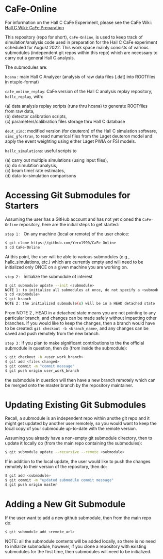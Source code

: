 # CaFe-Online
For information on the Hall C CaFe Experiment, please see the CaFe Wiki:
[Hall C Wiki: CaFe Preparation](https://hallcweb.jlab.org/wiki/index.php/CaFe_Preparation)

This repository (repo for short), `CaFe-Online`, is used to keep track of simulation/analysis code used in preparation for the Hall C CaFe experiment scheduled for August 2022.  This work space mainly consists of various submodules (independent git repos within this repo) which are necessary to carry out a general Hall C analysis.  <br> 

The submodules are: <br>

`hcana` : main Hall C Analyzer (analysis of raw data files (.dat) into ROOTfiles in ntuple-format) <br>

`cafe_online_replay`: CaFe version of the Hall C analysis replay repository, `hallc_replay`, with: <br> 

(a) data analysis replay scripts (runs thru hcana) to generate ROOTfiles from raw data,  <br>
(b) detector calibration scripts, <br>
(c) parameters/calibration files storage thru Hall C database  <br>

`deut_simc`: modified version (for deuteron) of the Hall C simulation software, `simc_gfortran`, to read numerical files from the Laget deuteron model and apply the event weighting using either Laget PWIA or FSI models.  <br>

`hallc_simulations`: useful scripts to <br>

(a) carry out multiple simulations (using input files), <br>
(b) do simulation analysis, <br>
(c) beam time/ rate estimates, <br>
(d) data-to-simulation comparisons <br>


# Accessing Git Submodules for Starters
Assuming the user has a GitHub account and has not yet cloned the `CaFe-Online` repository, here are the initial steps to get started: <br>

`step 1: ` On any machine (local or remote) of the user choice: <br>

```sh
$ git clone https://github.com/Yero1990/CaFe-Online
$ cd CaFe-Online
```

At this point, the user will be able to various submodules (e.g., hallc_simulations, etc.) which are currently empty and will need to be initialized only ONCE on a given machine you are working on. <br>

`step 2: ` Initialize the submodule of interest 

```sh
$ git submodule update --init <submodule>
NOTE 1: to initialize all submodules at once, do not specify a <submodule>
$ cd <submodule>
$ git branch
NOTE 2: the initialized submodule(s) will be in a HEAD detached state
```

From NOTE 2 , HEAD in a detached state means you are not pointing to any particular branch, and changes can be made safely without impacting other branches. If you would like to keep the changes, then a branch would have to be created: `git checkout -b <branch_name>`, and any changes can be saved and push remotely from the new branch. 

`step 3:` If you plan to make significant contributions to the the official submodule in question, then do (from inside the submodule): <br>

```sh
$ git checkout -b <user_work_branch>
$ git add <files changed>
$ git commit -m "commit message"
$ git push origin user_work_branch
```
the submodule in question will then have a new branch remotely which can be merged onto the master branch by the repository maintainer.

# Updating Existing Git Submodules

Recall, a submodule is an independent repo within anothe git repo
and it might get updated by another user remotely, so you would want to
keep the local copy of your submodule up-to-date with the remote version. <br>

Assuming you already have a non-empty git submodule directory, then
to update it locally do (from the main repo containing the submodules):

```sh
$ git submodule update --recursive --remote <submodule> 
```

If in addition to the local update, the user would like to push the changes remotely to their version of the repository, then do: <br>

```sh
$ git add <submodule>
$ git commit -m "updated submodule commit message"
$ git push origin master 
```

# Adding a New Git Submodule
If the user want to add a new github submodule, then from the main repo do:

```sh
$ git submodule add <remote_url>
``` 

NOTE: all the submodule contents will be added locally,
so there is no need to initialize submodule, however,
if you clone a repository with existing submodules
for the first time, then submodules will need to be initialized.
